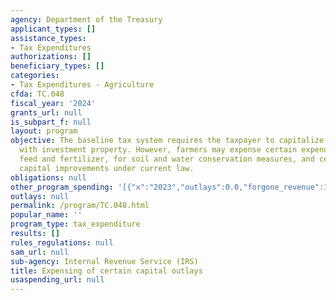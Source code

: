 ```yaml
---
agency: Department of the Treasury
applicant_types: []
assistance_types:
- Tax Expenditures
authorizations: []
beneficiary_types: []
categories:
- Tax Expenditures - Agriculture
cfda: TC.048
fiscal_year: '2024'
grants_url: null
is_subpart_f: null
layout: program
objective: The baseline tax system requires the taxpayer to capitalize costs associated
  with investment property. However, farmers may expense certain expenditures for
  feed and fertilizer, for soil and water conservation measures, and certain other
  capital improvements under current law.
obligations: null
other_program_spending: '[{"x":"2023","outlays":0.0,"forgone_revenue":120000000.0},{"x":"2024","outlays":0.0,"forgone_revenue":120000000.0},{"x":"2025","outlays":0.0,"forgone_revenue":120000000.0}]'
outlays: null
permalink: /program/TC.048.html
popular_name: ''
program_type: tax_expenditure
results: []
rules_regulations: null
sam_url: null
sub-agency: Internal Revenue Service (IRS)
title: Expensing of certain capital outlays
usaspending_url: null
---
```

